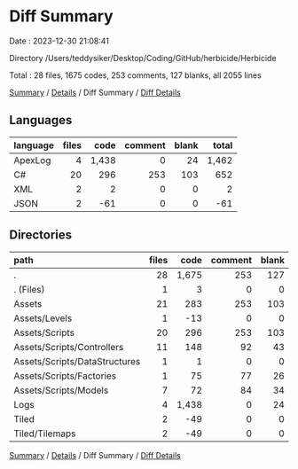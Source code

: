 # Diff Summary

Date : 2023-12-30 21:08:41

Directory /Users/teddysiker/Desktop/Coding/GitHub/herbicide/Herbicide

Total : 28 files,  1675 codes, 253 comments, 127 blanks, all 2055 lines

[Summary](results.md) / [Details](details.md) / Diff Summary / [Diff Details](diff-details.md)

## Languages
| language | files | code | comment | blank | total |
| :--- | ---: | ---: | ---: | ---: | ---: |
| ApexLog | 4 | 1,438 | 0 | 24 | 1,462 |
| C# | 20 | 296 | 253 | 103 | 652 |
| XML | 2 | 2 | 0 | 0 | 2 |
| JSON | 2 | -61 | 0 | 0 | -61 |

## Directories
| path | files | code | comment | blank | total |
| :--- | ---: | ---: | ---: | ---: | ---: |
| . | 28 | 1,675 | 253 | 127 | 2,055 |
| . (Files) | 1 | 3 | 0 | 0 | 3 |
| Assets | 21 | 283 | 253 | 103 | 639 |
| Assets/Levels | 1 | -13 | 0 | 0 | -13 |
| Assets/Scripts | 20 | 296 | 253 | 103 | 652 |
| Assets/Scripts/Controllers | 11 | 148 | 92 | 43 | 283 |
| Assets/Scripts/DataStructures | 1 | 1 | 0 | 0 | 1 |
| Assets/Scripts/Factories | 1 | 75 | 77 | 26 | 178 |
| Assets/Scripts/Models | 7 | 72 | 84 | 34 | 190 |
| Logs | 4 | 1,438 | 0 | 24 | 1,462 |
| Tiled | 2 | -49 | 0 | 0 | -49 |
| Tiled/Tilemaps | 2 | -49 | 0 | 0 | -49 |

[Summary](results.md) / [Details](details.md) / Diff Summary / [Diff Details](diff-details.md)